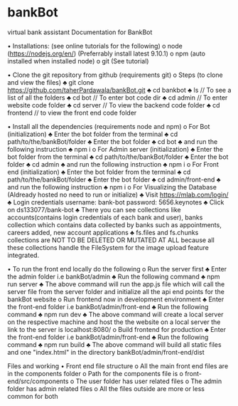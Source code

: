 # bankBot
virtual bank assistant
Documentation for BankBot

•	Installations: (see online tutorials for the following)
    o	node (https://nodejs.org/en/) (Preferrably install latest 9.10.1)
    o	npm (auto installed when installed node)
    o	git (See tutorial)

•	Clone the git repository from github (requirements git)
    o	Steps (to clone and view the files)
        ♣	git clone https://github.com/taherPardawala/bankBot.git
        ♣	cd bankbot
        ♣	ls  // To see a list of all the folders
        ♣	cd bot  // To enter bot code dir
        ♣	cd admin  // To enter website code folder
        ♣	cd server  // To view the backend code folder
        ♣	cd frontend  // to view the front end code folder

•	Install all the dependencies (requirements node and npm)
    o	For Bot (initialization)
        ♣	Enter the bot folder from the terminal
        ♣	cd path/to/the/bankBot/folder
        ♣	Enter the bot folder
        ♣	cd bot
        ♣	and run the following instruction
        ♣	npm i
    o	For Admin server (initialization)
        ♣	Enter the bot folder from the terminal
        ♣	cd path/to/the/bankBot/folder
        ♣	Enter the bot folder
        ♣	cd admin
        ♣	and run the following instruction
        ♣	npm i
    o	For Front end (initialization)
        ♣	Enter the bot folder from the terminal
        ♣	cd path/to/the/bankBot/folder
        ♣	Enter the bot folder
        ♣	cd admin/front-end
        ♣	and run the following instruction
        ♣	npm i
    o	For Visualizing the Database (Aldready hosted no need to run or initialize)
        ♣	Visit https://mlab.com/login/
        ♣	Login credentials username: bank-bot password: 5656.keynotes 
        ♣	Click on ds133077/bank-bot
        ♣	There you can see collections like accounts(contains login credentials of each bank and user), banks collection which contains data collected by banks such as appointments, careers added, new account applications
        ♣	fs.files and fs.chunks collections are NOT TO BE DELETED OR MUTATED AT ALL because all these collections handle the FileSystem for the image upload feature integrated.

•	To run the front end locally do the following
    o	Run the server first 
        ♣	Enter the admin folder i.e bankBot/admin
        ♣	Run the following command
        ♣	npm run server
        ♣	The above command will run the app.js file which will call the server file from the server folder and initialize all the api end points for the bankBot website
    o	Run frontend now in development environment
        ♣	Enter the front-end folder i.e bankBot/admin/front-end
        ♣	Run the following command
        ♣	npm run dev
        ♣	The above command will create a local server on the respective machine and host the the website on a local server the link to the server is localhost:8080/
    o	Build frontend for production
        ♣	Enter the front-end folder i.e bankBot/admin/front-end
        ♣	Run the following command
        ♣	npm run build
        ♣	The above command will build all static files and one "index.html" in the directory bankBot/admin/front-end/dist

Files and working
•	Front end file structure
    o	All the main front end files are in the components folder
    o	Path for the components file is 
    o	front-end/src/components
    o	The user folder has user related files
    o	The admin folder has admin related files
    o	All the files outside are more or less common for both
		

